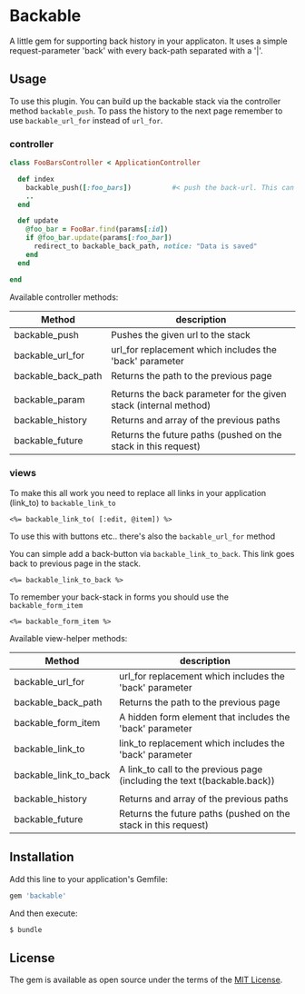 # Backable

A little gem for supporting back history in your applicaton. 
It uses a simple request-parameter 'back' with every back-path separated with a '|'.


## Usage

To use this plugin. You can build up the backable stack via the controller method `backable_push`.
To pass the history to the next page remember to use `backable_url_for` instead of `url_for`. 


### controller


```ruby
class FooBarsController < ApplicationController

  def index
    backable_push([:foo_bars])			#< push the back-url. This can be a string url
    ..
  end

  def update
    @foo_bar = FooBar.find(params[:id])
    if @foo_bar.update(params[:foo_bar])
      redirect_to backable_back_path, notice: "Data is saved"
    end
  end

end
```

Available controller methods:

| Method              | description                         
| ------------------- | ---
| backable_push       | Pushes the given url to the stack
| backable_url_for    | url_for replacement which includes the 'back' parameter
| backable_back_path  | Returns the path to the previous page
|                     | 
| backable_param      | Returns the back parameter for the given stack (internal method)
| backable_history    | Returns and array of the previous paths
| backable_future     | Returns the future paths (pushed on the stack in this request)



### views

To make this all work you need to replace all links in your application (link_to) to `backable_link_to`

```erb
<%= backable_link_to( [:edit, @item]) %>
```

To use this with buttons etc.. there's also the `backable_url_for` method


You can simple add a back-button via `backable_link_to_back`. This link goes back to previous page in the stack.

```erb
<%= backable_link_to_back %>
```


To remember your back-stack in forms you should use the `backable_form_item`

```erb
<%= backable_form_item %>
```


Available view-helper methods:

| Method                | description                         
| --------------------- | ---
| backable_url_for      | url_for replacement which includes the 'back' parameter
| backable_back_path    | Returns the path to the previous page
| backable_form_item    | A hidden form element that includes the 'back' parameter 
| backable_link_to      | link_to replacement which includes the 'back' parameter
| backable_link_to_back | A link_to call to the previous page (including the text t(backable.back))
|                       | 
| backable_history      | Returns and array of the previous paths
| backable_future       | Returns the future paths (pushed on the stack in this request)


## Installation
Add this line to your application's Gemfile:

```ruby
gem 'backable'
```

And then execute:
```bash
$ bundle
```

## License
The gem is available as open source under the terms of the [MIT License](http://opensource.org/licenses/MIT).
